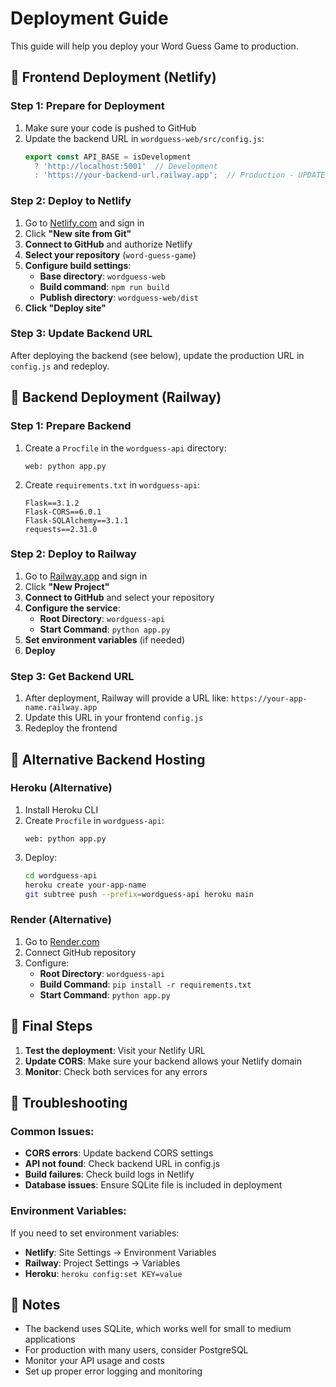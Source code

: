 # Deployment Guide

This guide will help you deploy your Word Guess Game to production.

## 🚀 Frontend Deployment (Netlify)

### Step 1: Prepare for Deployment
1. Make sure your code is pushed to GitHub
2. Update the backend URL in `wordguess-web/src/config.js`:
   ```javascript
   export const API_BASE = isDevelopment 
     ? 'http://localhost:5001'  // Development
     : 'https://your-backend-url.railway.app';  // Production - UPDATE THIS
   ```

### Step 2: Deploy to Netlify
1. Go to [Netlify.com](https://netlify.com) and sign in
2. Click **"New site from Git"**
3. **Connect to GitHub** and authorize Netlify
4. **Select your repository** (`word-guess-game`)
5. **Configure build settings**:
   - **Base directory**: `wordguess-web`
   - **Build command**: `npm run build`
   - **Publish directory**: `wordguess-web/dist`
6. **Click "Deploy site"**

### Step 3: Update Backend URL
After deploying the backend (see below), update the production URL in `config.js` and redeploy.

## 🔧 Backend Deployment (Railway)

### Step 1: Prepare Backend
1. Create a `Procfile` in the `wordguess-api` directory:
   ```
   web: python app.py
   ```

2. Create `requirements.txt` in `wordguess-api`:
   ```
   Flask==3.1.2
   Flask-CORS==6.0.1
   Flask-SQLAlchemy==3.1.1
   requests==2.31.0
   ```

### Step 2: Deploy to Railway
1. Go to [Railway.app](https://railway.app) and sign in
2. Click **"New Project"**
3. **Connect to GitHub** and select your repository
4. **Configure the service**:
   - **Root Directory**: `wordguess-api`
   - **Start Command**: `python app.py`
5. **Set environment variables** (if needed)
6. **Deploy**

### Step 3: Get Backend URL
1. After deployment, Railway will provide a URL like: `https://your-app-name.railway.app`
2. Update this URL in your frontend `config.js`
3. Redeploy the frontend

## 🔄 Alternative Backend Hosting

### Heroku (Alternative)
1. Install Heroku CLI
2. Create `Procfile` in `wordguess-api`:
   ```
   web: python app.py
   ```
3. Deploy:
   ```bash
   cd wordguess-api
   heroku create your-app-name
   git subtree push --prefix=wordguess-api heroku main
   ```

### Render (Alternative)
1. Go to [Render.com](https://render.com)
2. Connect GitHub repository
3. Configure:
   - **Root Directory**: `wordguess-api`
   - **Build Command**: `pip install -r requirements.txt`
   - **Start Command**: `python app.py`

## 🎯 Final Steps

1. **Test the deployment**: Visit your Netlify URL
2. **Update CORS**: Make sure your backend allows your Netlify domain
3. **Monitor**: Check both services for any errors

## 🔧 Troubleshooting

### Common Issues:
- **CORS errors**: Update backend CORS settings
- **API not found**: Check backend URL in config.js
- **Build failures**: Check build logs in Netlify
- **Database issues**: Ensure SQLite file is included in deployment

### Environment Variables:
If you need to set environment variables:
- **Netlify**: Site Settings → Environment Variables
- **Railway**: Project Settings → Variables
- **Heroku**: `heroku config:set KEY=value`

## 📝 Notes

- The backend uses SQLite, which works well for small to medium applications
- For production with many users, consider PostgreSQL
- Monitor your API usage and costs
- Set up proper error logging and monitoring
